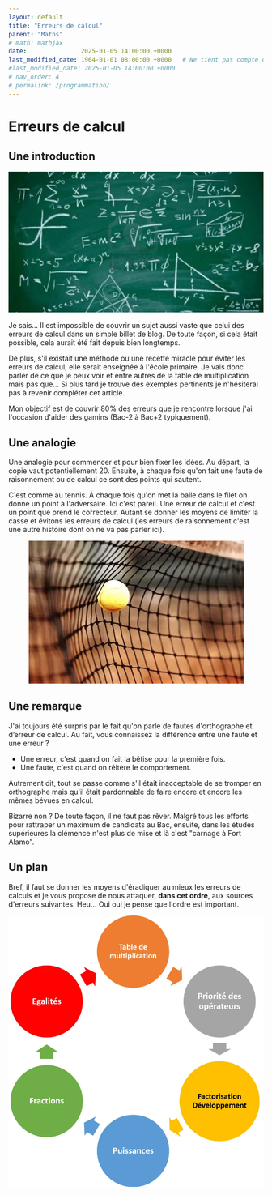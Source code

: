 ```yaml
---
layout: default
title: "Erreurs de calcul"
parent: "Maths"
# math: mathjax
date:               2025-01-05 14:00:00 +0000
last_modified_date: 1964-01-01 08:00:00 +0000   # Ne tient pas compte de cette page dans les pages récemment mises à jour
#last_modified_date: 2025-01-05 14:00:00 +0000
# nav_order: 4
# permalink: /programmation/
---
```


# Erreurs de calcul

## Une introduction

<div align="center">
<img src="./assets/ErreurDeCalcul.webp" alt="" loading="lazy"/>
</div>


Je sais... Il est impossible de couvrir un sujet aussi vaste que celui des erreurs de calcul dans un simple billet de blog. De toute façon, si cela était possible, cela aurait été fait depuis bien longtemps. 

De plus, s'il existait une méthode ou une recette miracle pour éviter les erreurs de calcul, elle serait enseignée à l'école primaire. Je vais donc parler de ce que je peux voir et entre autres de la table de multiplication mais pas que... Si plus tard je trouve des exemples pertinents je n'hésiterai pas à revenir compléter cet article.

Mon objectif est de couvrir 80% des erreurs que je rencontre lorsque j'ai l'occasion d'aider des gamins (Bac-2 à Bac+2 typiquement).


## Une analogie

Une analogie pour commencer et pour bien fixer les idées. Au départ, la copie vaut potentiellement 20. Ensuite, à chaque fois qu'on fait une faute de raisonnement ou de calcul ce sont des points qui sautent. 

C'est comme au tennis. À chaque fois qu'on met la balle dans le filet on donne un point à l'adversaire. Ici c'est pareil. Une erreur de calcul et c'est un point que prend le correcteur. Autant se donner les moyens de limiter la casse et évitons les erreurs de calcul (les erreurs de raisonnement c'est une autre histoire dont on ne va pas parler ici).

<div align="center">
<img src="./assets/BalleFilet.webp" alt="" loading="lazy"/>
</div>


## Une remarque

J'ai toujours été surpris par le fait qu'on parle de fautes d'orthographe et d’erreur de calcul. Au fait, vous connaissez la différence entre une faute et une erreur ?

* Une erreur, c'est quand on fait la bêtise pour la première fois.
* Une faute, c'est quand on réitère le comportement.

Autrement dit, tout se passe comme s'il était inacceptable de se tromper en orthographe mais qu'il était pardonnable de faire encore et encore les mêmes bévues en calcul. 

Bizarre non ? De toute façon, il ne faut pas rêver. Malgré tous les efforts pour rattraper un maximum de candidats au Bac, ensuite, dans les études supérieures la clémence n'est plus de mise et là c'est "carnage à Fort Alamo".





## Un plan
Bref, il faut se donner les moyens d'éradiquer au mieux les erreurs de calculs et je vous propose de nous attaquer, **dans cet ordre**, aux sources d'erreurs suivantes. Heu... Oui oui je pense que l'ordre est important.

<div align="center">
<img src="./assets/sources-erreurs.webp" alt="" width="900" loading="lazy"/>
</div>

